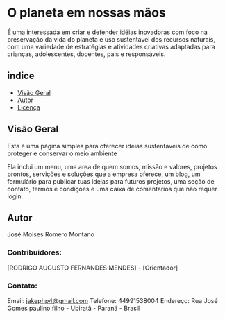 # O planeta em nossas mãos

 É uma interessada em criar e defender idéias inovadoras com foco na preservação da vida do planeta e uso sustentavel dos recursos naturais, com uma variedade de estratégias e atividades criativas adaptadas para crianças, adolescentes, docentes, pais e responsáveis.
## indice

- [Visão Geral](#Visão-geral)
- [Autor](#Autor)
- [Licença](#licença)


## Visão Geral

Esta é uma página simples para oferecer ideias sustentaveis de como proteger e conservar o meio ambiente

Ela inclui um menu, uma area de quem somos, missão e valores, projetos prontos, servições e soluções que a empresa oferece, um blog, um formulário para publicar tuas ideias para futuros projetos, uma seção de contato, termos e condiçoes e uma caixa de comentarios que não requer login.

## Autor 
José Moises Romero Montano

### Contribuidores:

[RODRIGO AUGUSTO FERNANDES MENDES] - [Orientador]


### Contato:

Email: jakephp4@gmail.com
Telefone: 44991538004
Endereço: Rua José Gomes paulino filho - Ubiratã - Paraná - Brasil



